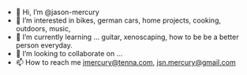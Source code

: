 - 👋 Hi, I’m @jason-mercury
- 👀 I’m interested in bikes, german cars, home projects, cooking, outdoors, music, 
- 🌱 I’m currently learning ... guitar, xenoscaping, how to be be a better person everyday. 
- 💞️ I’m looking to collaborate on ...
- 📫 How to reach me jmercury@tenna.com, jsn.mercury@gmail.com

<!---
jason-mercury/jason-mercury is a ✨ special ✨ repository because its `README.md` (this file) appears on your GitHub profile.
You can click the Preview link to take a look at your changes.
--->
